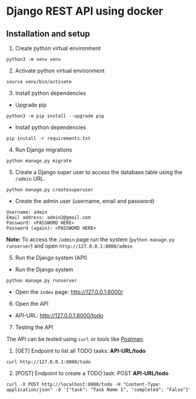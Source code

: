 # Django REST API using docker

## Installation and setup

1) Create python virtual environment

```
python3 -m venv venv
```

2) Activate python virtual environment

```
source venv/bin/activate
```

3) Install python dependencies

* Upgrade pip

```
python3 -m pip install --upgrade pip
```

* Install python dependencies 
```
pip install -r requirements.txt
```

4) Run Django migrations

```
python manage.py migrate
```

5) Create a Django super user to access the database table using the ```/admin``` URL.

```
python manage.py createsuperuser
```

* Create the admin user (username, email and password)

```
Username: admin 
Email address: admin2@gmail.com
Password: <PASSWORD HERE>
Password (again): <PASSWORD HERE>
```

**Note:** To access the ```/admin``` page run the system (```python manage.py runserver```) and open ```http://127.0.0.1:8000/admin```

5) Run the Django system (API)

* Run the Django system

```
python manage.py runserver
```

* Open the ```index``` page: http://127.0.0.1:8000/

6) Open the API

* API-URL: http://127.0.0.1:8000/todo

7) Testing the API

The API can be tested using ```curl``` or tools like [Postman](https://www.postman.com/).

1) [GET] Endpoint to list all TODO tasks: **API-URL/todo**

```
curl http://127.0.0.1:8000/todo
```

2) [POST] Endpoint to create a TODO task: POST **API-URL/todo**

```
curl -X POST http://localhost:8000/todo -H "Content-Type: application/json" -d '{"task": "Task Name 1", "completed": "False"}'
```
